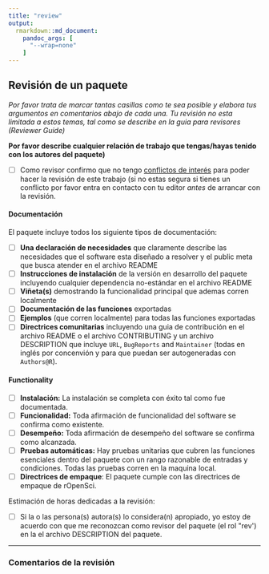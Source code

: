 ```yaml
---
title: "review"
output: 
  rmarkdown::md_document:
    pandoc_args: [
      "--wrap=none"
    ]
---
```


## Revisión de un paquete

*Por favor trata de marcar tantas casillas como te sea posible y elabora tus argumentos en comentarios abajo de cada una. Tu revisión no esta limitada a estos temas, tal como se describe en la guia para revisores (Reviewer Guide)*

**Por favor describe cualquier relación de trabajo que tengas/hayas tenido con los autores del paquete)**

- [ ] Como revisor confirmo que no tengo [conflictos de interés](https://devguide.ropensci.org/policies.html#coi) para poder hacer la revisión de este trabajo (si no estas segura si tienes un conflicto por favor entra en contacto con tu editor _antes_ de arrancar con la revisión.

#### Documentación

El paquete incluye todos los siguiente tipos de documentación:

- [ ] **Una declaración de necesidades** que claramente describe las necesidades que el software esta diseñado a resolver y el public meta que busca atender en el archivo README
- [ ] **Instrucciones de instalación** de la versión en desarrollo del paquete incluyendo cualquier dependencia no-estándar en el archivo README
- [ ] **Viñeta(s)** demostrando la funcionalidad principal que ademas corren localmente
- [ ] **Documentación de las funciones** exportadas
- [ ] **Ejemplos** (que corren localmente) para todas las funciones exportadas 
- [ ] **Directrices comunitarias** incluyendo una guia de contribución en el archivo README o el archivo CONTRIBUTING y un archivo DESCRIPTION que incluye `URL`, `BugReports` and `Maintainer` (todas en inglés por concenvión y para que puedan ser autogeneradas con `Authors@R`).

#### Functionality

- [ ] **Instalación:** La instalación se completa con éxito tal como fue documentada.
- [ ] **Funcionalidad:** Toda afirmación de funcionalidad del software se confirma como existente.
- [ ] **Desempeño:** Toda afirmación de desempeño del software se confirma como alcanzada.
- [ ] **Pruebas automáticas:** Hay pruebas unitarias que cubren las funciones esenciales dentro del paquete con un rango razonable de entradas y condiciones. Todas las pruebas corren en la maquina local.
- [ ] **Directrices de empaque**: El paquete cumple con las directrices de empaque de rOpenSci.

Estimación de horas dedicadas a la revisión:

- [ ] Si la o las persona(s) autora(s) lo considera(n) apropiado, yo estoy de acuerdo con que me reconozcan como revisor del paquete (el rol "rev') en la el archivo DESCRIPTION del paquete.

---

### Comentarios de la revisión
